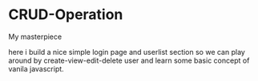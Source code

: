 # CRUD-Operation
My masterpiece

here i build a nice simple login page and userlist section so we can play around by create-view-edit-delete user and learn some basic concept of vanila javascript.
